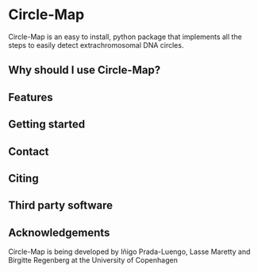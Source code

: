 # Circle-Map

Circle-Map is an easy to install, python package that implements all the steps to easily detect extrachromosomal DNA circles.

    
## Why should I use Circle-Map?

## Features

## Getting started

## Contact

## Citing

## Third party software

## Acknowledgements

Circle-Map is being developed by Iñigo Prada-Luengo, Lasse Maretty and Birgitte Regenberg at the University of Copenhagen
